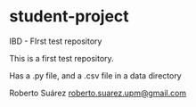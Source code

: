 # student-project

IBD - FIrst test repository

This is a first test repository.

Has a .py file, and a .csv file in a data directory

Roberto Suárez <roberto.suarez.upm@gmail.com>
